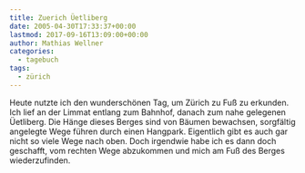 ```yaml
---
title: Zuerich Üetliberg
date: 2005-04-30T17:33:37+00:00
lastmod: 2017-09-16T13:09:00+00:00
author: Mathias Wellner
categories:
  - tagebuch
tags:
  - zürich
---
```

Heute nutzte ich den wunderschönen Tag, um Zürich zu Fuß zu erkunden. Ich lief an der Limmat entlang zum Bahnhof, danach zum nahe gelegenen Üetliberg. Die Hänge dieses Berges sind von Bäumen bewachsen, sorgfältig angelegte Wege führen durch einen Hangpark. Eigentlich gibt es auch gar nicht so viele Wege nach oben. Doch irgendwie habe ich es dann doch geschafft, vom rechten Wege abzukommen und mich am Fuß des Berges wiederzufinden.
